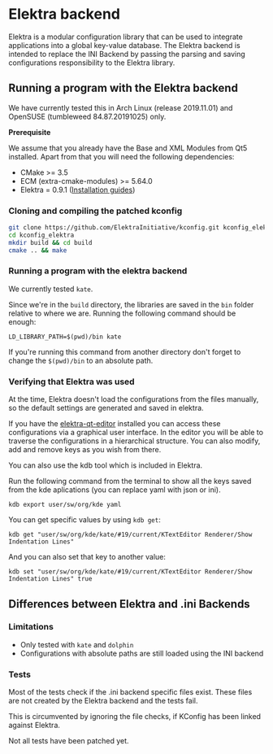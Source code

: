 # Elektra backend

Elektra is a modular configuration library that can be used to integrate applications into a global key-value database.
The Elektra backend is intended to replace the INI Backend by passing the parsing and saving configurations responsibility to the Elektra library. 

## Running a program with the Elektra backend

We have currently tested this in Arch Linux (release 2019.11.01) and OpenSUSE (tumbleweed 84.87.20191025) only.

**Prerequisite**

We assume that you already have the Base and XML Modules from Qt5 installed.
Apart from that you will need the following dependencies:

* CMake >= 3.5
* ECM (extra-cmake-modules) >= 5.64.0
* Elektra = 0.9.1 ([Installation guides](https://www.libelektra.org/installation/installation))

### Cloning and compiling the patched kconfig

```sh
git clone https://github.com/ElektraInitiative/kconfig.git kconfig_elektra
cd kconfig_elektra
mkdir build && cd build
cmake .. && make
```

### Running a program with the elektra backend

We currently tested `kate`. 

Since we're in the `build` directory, the libraries are saved in the `bin` folder relative to where we are.
Running the following command should be enough:

```
LD_LIBRARY_PATH=$(pwd)/bin kate
```

If you're running this command from another directory don't forget to change the `$(pwd)/bin` to an absolute path.

### Verifying that Elektra was used

At the time, Elektra doesn't load the configurations from the files manually, so the default settings are generated and saved in elektra.

If you have the [elektra-qt-editor](https://www.libelektra.org/tools/qt-gui#elektra-qt-gui) installed you can access these configurations via a graphical user interface.
In the editor you will be able to traverse the configurations in a hierarchical structure. You can also modify, add and remove keys as you wish from there.

You can also use the kdb tool which is included in Elektra.

Run the following command from the terminal to show all the keys saved from the kde aplications (you can replace yaml with json or ini).

```
kdb export user/sw/org/kde yaml
```

You can get specific values by using `kdb get`:

```
kdb get "user/sw/org/kde/kate/#19/current/KTextEditor Renderer/Show Indentation Lines"
```

And you can also set that key to another value:

```
kdb set "user/sw/org/kde/kate/#19/current/KTextEditor Renderer/Show Indentation Lines" true
```

## Differences between Elektra and .ini Backends

### Limitations

- Only tested with `kate` and `dolphin`
- Configurations with absolute paths are still loaded using the INI backend

### Tests

Most of the tests check if the .ini backend specific files exist. 
These files are not created by the Elektra backend and the tests fail.

This is circumvented by ignoring the file checks, if KConfig has been linked against Elektra.

Not all tests have been patched yet.

 
